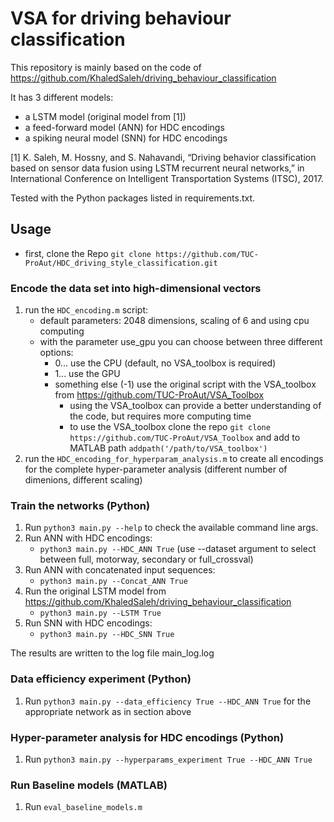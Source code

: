 # VSA for driving behaviour classification

This repository is mainly based on the code of https://github.com/KhaledSaleh/driving_behaviour_classification

It has 3 different models:
- a LSTM model (original model from [1])
- a feed-forward model (ANN) for HDC encodings
- a spiking neural model (SNN) for HDC encodings
 
[1] K. Saleh, M. Hossny, and S. Nahavandi, “Driving behavior classification based on sensor data fusion using LSTM recurrent neural networks,” in International Conference on Intelligent Transportation Systems (ITSC), 2017.

Tested with the Python packages listed in requirements.txt.

## Usage 
* first, clone the Repo `git clone https://github.com/TUC-ProAut/HDC_driving_style_classification.git`

### Encode the data set into high-dimensional vectors
1. run the `HDC_encoding.m` script:
    * default parameters: 2048 dimensions, scaling of 6 and using cpu computing
    * with the parameter use_gpu you can choose between three different options:
        * 0... use the CPU (default, no VSA_toolbox is required)
        * 1... use the GPU
        * something else (-1) use the original script with the VSA_toolbox from https://github.com/TUC-ProAut/VSA_Toolbox
            * using the VSA_toolbox can provide a better understanding of the code, but requires more computing time
            * to use the VSA_toolbox clone the repo `git clone https://github.com/TUC-ProAut/VSA_Toolbox` and add to MATLAB path `addpath('/path/to/VSA_toolbox')`
2. run the `HDC_encoding_for_hyperparam_analysis.m` to create all encodings for the complete hyper-parameter analysis (different number of dimenions, different scaling)

### Train the networks (Python)
1. Run `python3 main.py --help` to check the available command line args.
2. Run ANN with HDC encodings:
    * `python3 main.py --HDC_ANN True` (use --dataset argument to select between full, motorway, secondary or full_crossval) 
3. Run ANN with concatenated input sequences:
    * `python3 main.py --Concat_ANN True`
4. Run the original LSTM model from https://github.com/KhaledSaleh/driving_behaviour_classification
    * `python3 main.py --LSTM True`
5. Run SNN with HDC encodings:
    * `python3 main.py --HDC_SNN True`

The results are written to the log file main_log.log

### Data efficiency experiment (Python)
1. Run `python3 main.py --data_efficiency True --HDC_ANN True` for the appropriate network as in section above 

### Hyper-parameter analysis for HDC encodings (Python)
1. Run `python3 main.py --hyperparams_experiment True --HDC_ANN True` 

### Run Baseline models (MATLAB)
1. Run `eval_baseline_models.m`

